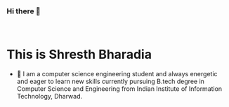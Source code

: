 ### Hi there 👋
</br>
<H1>This is Shresth Bharadia </H1>

- 💬 I am a computer science engineering student and always energetic and eager to learn new skills currently pursuing B.tech degree in Computer Science and Engineering from Indian Institute of Information Technology, Dharwad. 

<!--
**shresth2102001/shresth2102001** is a ✨ _special_ ✨ repository because its `README.md` (this file) appears on your GitHub profile.

Here are some ideas to get you started:

- 🔭 I’m currently working on ...
- 🌱 I’m currently learning ...
- 👯 I’m looking to collaborate on ...
- 🤔 I’m looking for help with ...
- 💬 Ask me about ...
- 📫 How to reach me: ...
- 😄 Pronouns: ...
- ⚡ Fun fact: ...
-->

